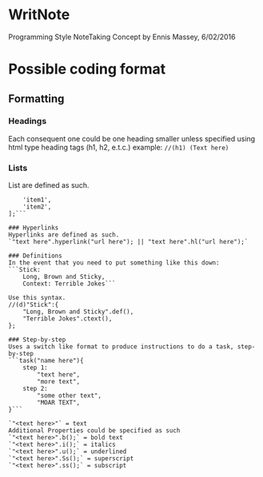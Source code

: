 # WritNote
Programming Style NoteTaking
Concept by Ennis Massey, 6/02/2016

# Possible coding format

## Formatting

### Headings
Each consequent one could be one heading smaller unless 
specified using html type heading tags (h1, h2, e.t.c.)
example: `//(h1) (Text here)`

### Lists
List are defined as such.
```listName: [
	'item1',
	'item2',
];```

### Hyperlinks
Hyperlinks are defined as such.
`"text here".hyperlink("url here"); || "text here".hl("url here");`

### Definitions
In the event that you need to put something like this down:
```Stick:
	Long, Brown and Sticky,
	Context: Terrible Jokes```

Use this syntax.
//(d)"Stick":{
	"Long, Brown and Sticky".def(),
	"Terrible Jokes".ctext(),
};

### Step-by-step
Uses a switch like format to produce instructions to do a task, step-by-step
```task("name here"){
	step 1:
		"text here",
		"more text",
	step 2:
		"some other text",
		"MOAR TEXT",
}```

`"<text here>"` = text
Additional Properties could be specified as such
`"<text here>".b();` = bold text
`"<text here>".i();` = italics
`"<text here>".u();` = underlined
`"<text here>".Ss();` = superscript
`"<text here>".ss();` = subscript

